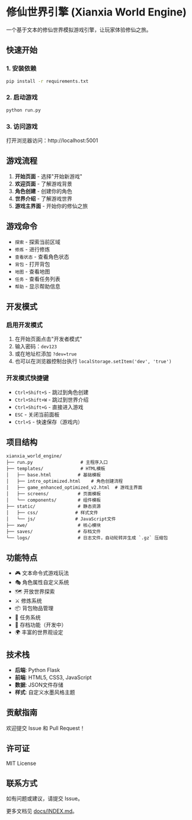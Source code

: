 # 修仙世界引擎 (Xianxia World Engine)

一个基于文本的修仙世界模拟游戏引擎，让玩家体验修仙之旅。

## 快速开始

### 1. 安装依赖

```bash
pip install -r requirements.txt
```

### 2. 启动游戏

```bash
python run.py
```

### 3. 访问游戏

打开浏览器访问：http://localhost:5001

## 游戏流程

1. **开始页面** - 选择"开始新游戏"
2. **欢迎页面** - 了解游戏背景
3. **角色创建** - 创建你的角色
4. **世界介绍** - 了解游戏世界
5. **游戏主界面** - 开始你的修仙之旅

## 游戏命令

- `探索` - 探索当前区域
- `修炼` - 进行修炼
- `查看状态` - 查看角色状态
- `背包` - 打开背包
- `地图` - 查看地图
- `任务` - 查看任务列表
- `帮助` - 显示帮助信息

## 开发模式

### 启用开发模式

1. 在开始页面点击"开发者模式"
2. 输入密码：`dev123`
3. 或在地址栏添加 `?dev=true`
4. 也可以在浏览器控制台执行 `localStorage.setItem('dev', 'true')`

### 开发模式快捷键

- `Ctrl+Shift+S` - 跳过到角色创建
- `Ctrl+Shift+W` - 跳过到世界介绍
- `Ctrl+Shift+G` - 直接进入游戏
- `ESC` - 关闭当前面板
- `Ctrl+S` - 快速保存（游戏内）

## 项目结构

```
xianxia_world_engine/
├── run.py                  # 主程序入口
├── templates/              # HTML模板
│   ├── base.html          # 基础模板
│   ├── intro_optimized.html    # 角色创建流程
│   ├── game_enhanced_optimized_v2.html  # 游戏主界面
│   ├── screens/           # 页面模板
│   └── components/        # 组件模板
├── static/                # 静态资源
│   ├── css/              # 样式文件
│   └── js/               # JavaScript文件
├── xwe/                   # 核心模块
├── saves/                 # 存档文件
└── logs/                  # 日志文件，自动轮转并生成 `.gz` 压缩包
```

## 功能特点

- 🎮 文本命令式游戏玩法
- 🎭 角色属性自定义系统
- 🗺️ 开放世界探索
- ⚔️ 修炼系统
- 📦 背包物品管理
- 📜 任务系统
- 💾 存档功能（开发中）
- 🌍 丰富的世界观设定

## 技术栈

- **后端**: Python Flask
- **前端**: HTML5, CSS3, JavaScript
- **数据**: JSON文件存储
- **样式**: 自定义水墨风格主题

## 贡献指南

欢迎提交 Issue 和 Pull Request！

## 许可证

MIT License

## 联系方式

如有问题或建议，请提交 Issue。

更多文档见 [docs/INDEX.md](docs/INDEX.md)。
